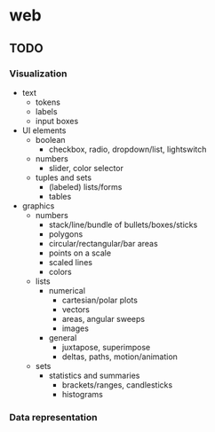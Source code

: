 # web

## TODO

### Visualization

* text
  * tokens
  * labels
  * input boxes
* UI elements
  * boolean
    * checkbox, radio, dropdown/list, lightswitch
  * numbers
    * slider, color selector
  * tuples and sets
    * (labeled) lists/forms
    * tables
* graphics
  * numbers
    * stack/line/bundle of bullets/boxes/sticks
    * polygons
    * circular/rectangular/bar areas
    * points on a scale
    * scaled lines
    * colors
  * lists
    * numerical
      * cartesian/polar plots
      * vectors
      * areas, angular sweeps
      * images
    * general
      * juxtapose, superimpose
      * deltas, paths, motion/animation
  * sets
    * statistics and summaries
      * brackets/ranges, candlesticks
      * histograms

### Data representation
